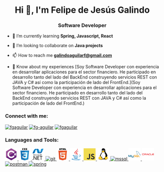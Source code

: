 <h1 align="center">Hi 👋, I'm Felipe de Jesús Galindo</h1>
<h3 align="center">Software Developer</h3>

- 🌱 I’m currently learning **Spring, Javascript, React**

- 👯 I’m looking to collaborate on **Java projects**

- 📫 How to reach me **galindoaguilarf@gmail.com**

- 📄 Know about my experiences [Soy Software Developer con experiencia en desarrollar aplicaciones para el sector financiero. He participado en desarrollo tanto del lado del BackEnd construyendo servicios REST con JAVA y C# así como la participación de lado del FrontEnd.](Soy Software Developer con experiencia en desarrollar aplicaciones para el sector financiero. He participado en desarrollo tanto del lado del BackEnd construyendo servicios REST con JAVA y C# así como la participación de lado del FrontEnd.)

<h3 align="left">Connect with me:</h3>
<p align="left">
<a href="https://twitter.com/fgaguilar" target="blank"><img align="center" src="https://cdn.jsdelivr.net/npm/simple-icons@3.0.1/icons/twitter.svg" alt="fgaguilar" height="30" width="40" /></a>
<a href="https://linkedin.com/in/fg-aguilar" target="blank"><img align="center" src="https://cdn.jsdelivr.net/npm/simple-icons@3.0.1/icons/linkedin.svg" alt="fg-aguilar" height="30" width="40" /></a>
<a href="https://www.hackerrank.com/fgaguilar" target="blank"><img align="center" src="https://cdn.jsdelivr.net/npm/simple-icons@3.0.1/icons/hackerrank.svg" alt="fgaguilar" height="30" width="40" /></a>
</p>

<h3 align="left">Languages and Tools:</h3>
<p align="left"> <a href="https://www.w3schools.com/cs/" target="_blank"> <img src="https://raw.githubusercontent.com/devicons/devicon/master/icons/csharp/csharp-original.svg" alt="csharp" width="40" height="40"/> </a> <a href="https://www.w3schools.com/css/" target="_blank"> <img src="https://raw.githubusercontent.com/devicons/devicon/master/icons/css3/css3-original-wordmark.svg" alt="css3" width="40" height="40"/> </a> <a href="https://dotnet.microsoft.com/" target="_blank"> <img src="https://raw.githubusercontent.com/devicons/devicon/master/icons/dot-net/dot-net-original-wordmark.svg" alt="dotnet" width="40" height="40"/> </a> <a href="https://git-scm.com/" target="_blank"> <img src="https://www.vectorlogo.zone/logos/git-scm/git-scm-icon.svg" alt="git" width="40" height="40"/> </a> <a href="https://www.w3.org/html/" target="_blank"> <img src="https://raw.githubusercontent.com/devicons/devicon/master/icons/html5/html5-original-wordmark.svg" alt="html5" width="40" height="40"/> </a> <a href="https://www.java.com" target="_blank"> <img src="https://raw.githubusercontent.com/devicons/devicon/master/icons/java/java-original.svg" alt="java" width="40" height="40"/> </a> <a href="https://developer.mozilla.org/en-US/docs/Web/JavaScript" target="_blank"> <img src="https://raw.githubusercontent.com/devicons/devicon/master/icons/javascript/javascript-original.svg" alt="javascript" width="40" height="40"/> </a> <a href="https://www.linux.org/" target="_blank"> <img src="https://raw.githubusercontent.com/devicons/devicon/master/icons/linux/linux-original.svg" alt="linux" width="40" height="40"/> </a> <a href="https://www.microsoft.com/en-us/sql-server" target="_blank"> <img src="https://cdn.worldvectorlogo.com/logos/microsoft-sql-server.svg" alt="mssql" width="40" height="40"/> </a> <a href="https://www.mysql.com/" target="_blank"> <img src="https://raw.githubusercontent.com/devicons/devicon/master/icons/mysql/mysql-original-wordmark.svg" alt="mysql" width="40" height="40"/> </a> <a href="https://www.oracle.com/" target="_blank"> <img src="https://raw.githubusercontent.com/devicons/devicon/master/icons/oracle/oracle-original.svg" alt="oracle" width="40" height="40"/> </a> <a href="https://postman.com" target="_blank"> <img src="https://www.vectorlogo.zone/logos/getpostman/getpostman-icon.svg" alt="postman" width="40" height="40"/> </a> <a href="https://spring.io/" target="_blank"> <img src="https://www.vectorlogo.zone/logos/springio/springio-icon.svg" alt="spring" width="40" height="40"/> </a> </p>
